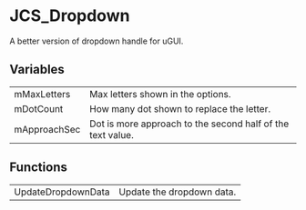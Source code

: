 # JCS_Dropdown

A better version of dropdown handle for uGUI.


## Variables

<table>
  <tr>
    <td>mMaxLetters</td>
    <td>Max letters shown in the options.</td>
  </tr>
  <tr>
    <td>mDotCount</td>
    <td>How many dot shown to replace the letter.</td>
  </tr>
  <tr>
    <td>mApproachSec</td>
    <td>Dot is more approach to the second half of the text value.</td>
  </tr>
</table>


## Functions

<table>
  <tr>
    <td>UpdateDropdownData</td>
    <td>Update the dropdown data.</td>
  </tr>
</table>
